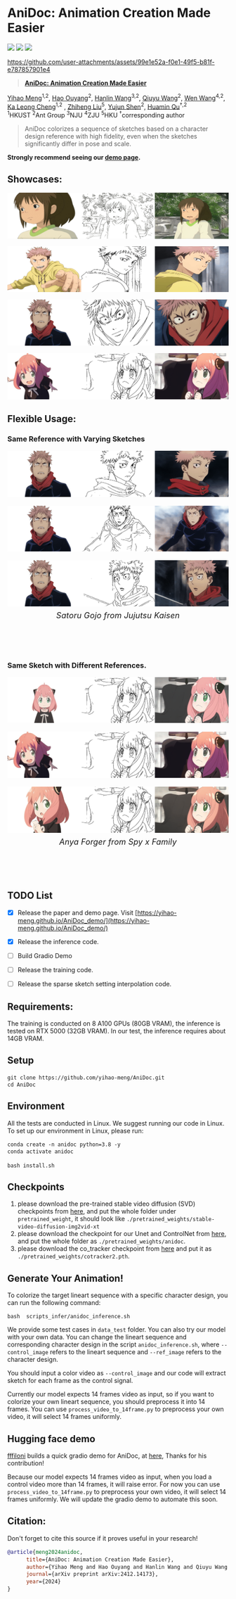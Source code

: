 # AniDoc: Animation Creation Made Easier
<a href="https://yihao-meng.github.io/AniDoc_demo/"><img src="https://img.shields.io/static/v1?label=Project&message=Website&color=blue"></a>
<a href="https://arxiv.org/pdf/2412.14173"><img src="https://img.shields.io/badge/arXiv-2404.12.14173-b31b1b.svg"></a>
<a href='https://huggingface.co/spaces/fffiloni/AniDoc'><img src='https://img.shields.io/badge/%F0%9F%A4%97%20Hugging%20Face%20-Demo-blue'></a><br>


https://github.com/user-attachments/assets/99e1e52a-f0e1-49f5-b81f-e787857901e4




> <a href="https://yihao-meng.github.io/AniDoc_demo">**AniDoc: Animation Creation Made Easier**</a>
>

[Yihao Meng](https://yihao-meng.github.io/)<sup>1,2</sup>, [Hao Ouyang](https://ken-ouyang.github.io/)<sup>2</sup>, [Hanlin Wang](https://openreview.net/profile?id=~Hanlin_Wang2)<sup>3,2</sup>, [Qiuyu Wang](https://github.com/qiuyu96)<sup>2</sup>, [Wen Wang](https://github.com/encounter1997)<sup>4,2</sup>, [Ka Leong Cheng](https://felixcheng97.github.io/)<sup>1,2</sup> , [Zhiheng Liu](https://johanan528.github.io/)<sup>5</sup>, [Yujun Shen](https://shenyujun.github.io/)<sup>2</sup>, [Huamin Qu](http://www.huamin.org/index.htm/)<sup>†,2</sup><br>
<sup>1</sup>HKUST <sup>2</sup>Ant Group <sup>3</sup>NJU <sup>4</sup>ZJU <sup>5</sup>HKU <sup>†</sup>corresponding author

> AniDoc colorizes a sequence of sketches based on a character design reference with high fidelity, even when the sketches significantly differ in pose and scale.  
</p>

**Strongly recommend seeing our [demo page](https://yihao-meng.github.io/AniDoc_demo).**


## Showcases:
<p style="text-align: center;">
  <img src="figure/showcases/image1.gif" alt="GIF" />
</p>
<p style="text-align: center;">
  <img src="figure/showcases/image2.gif" alt="GIF" />
</p>
<p style="text-align: center;">
  <img src="figure/showcases/image3.gif" alt="GIF" />
</p>
<p style="text-align: center;">
  <img src="figure/showcases/image4.gif" alt="GIF" />
</p>

## Flexible Usage:
### Same Reference with Varying Sketches
<div style="display: flex; flex-direction: column; align-items: center; gap: 20px;">
<img src="figure/showcases/image29.gif" alt="GIF Animation">
<img src="figure/showcases/image30.gif" alt="GIF Animation">
<img src="figure/showcases/image31.gif" alt="GIF Animation"  style="margin-bottom: 40px;"> 
<div style="text-align:center; margin-top: -50px; margin-bottom: 70px;font-size: 18px; letter-spacing: 0.2px;">
        <em>Satoru Gojo from Jujutsu Kaisen</em>
</div>
</div>

### Same Sketch with Different References.

<div style="display: flex; flex-direction: column; align-items: center; gap: 20px;">
<img src="figure/showcases/image33.gif" alt="GIF Animation" >

<img src="figure/showcases/image34.gif" alt="GIF Animation" >
<img src="figure/showcases/image35.gif" alt="GIF Animation" style="margin-bottom: 40px;"> 
<div style="text-align:center; margin-top: -50px; margin-bottom: 70px;font-size: 18px; letter-spacing: 0.2px;">
        <em>Anya Forger from Spy x Family</em>
</div>
</div>

## TODO List

- [x] Release the paper and demo page. Visit [https://yihao-meng.github.io/AniDoc_demo/](https://yihao-meng.github.io/AniDoc_demo/) 
- [x] Release the inference code.
- [ ] Build Gradio Demo
- [ ] Release the training code.
- [ ] Release the sparse sketch setting interpolation code.


## Requirements:
The training is conducted on 8 A100 GPUs (80GB VRAM), the inference is tested on RTX 5000 (32GB VRAM). In our test, the inference requires about 14GB VRAM.
## Setup
```
git clone https://github.com/yihao-meng/AniDoc.git
cd AniDoc
```

## Environment
All the tests are conducted in Linux. We suggest running our code in Linux. To set up our environment in Linux, please run:
```
conda create -n anidoc python=3.8 -y
conda activate anidoc

bash install.sh
```
## Checkpoints
1. please download the pre-trained stable video diffusion (SVD) checkpoints from [here](https://huggingface.co/stabilityai/stable-video-diffusion-img2vid/tree/main), and put the whole folder under `pretrained_weight`, it should look like `./pretrained_weights/stable-video-diffusion-img2vid-xt`
2. please download the checkpoint for our Unet and ControlNet from [here](https://huggingface.co/Yhmeng1106/anidoc/tree/main), and put the whole folder as `./pretrained_weights/anidoc`.
3. please download the co_tracker checkpoint from [here](https://huggingface.co/facebook/cotracker/blob/main/cotracker2.pth) and put it as  `./pretrained_weights/cotracker2.pth`.
   



## Generate Your Animation!
To colorize the target lineart sequence with a specific character design, you can run the following command:
```
bash  scripts_infer/anidoc_inference.sh
```


We provide some test cases in  `data_test` folder. You can also try our model with your own data. You can change the lineart sequence and corresponding character design in the script `anidoc_inference.sh`, where `--control_image` refers to the lineart sequence and `--ref_image` refers to the character design. 

You should input a color video as `--control_image` and our code will extract sketch for each frame as the control signal.

Currently our model expects 14 frames video as input, so if you want to colorize your own lineart sequence, you should preprocess it into 14 frames. You can use `process_video_to_14frame.py` to preprocess your own video, it will select 14 frames uniformly.

## Hugging face demo
[fffiloni](https://huggingface.co/fffiloni) builds a quick gradio demo for AniDoc, at [here](https://huggingface.co/spaces/fffiloni/AniDoc), Thanks for his contribution!

Because our model expects 14 frames video as input, when you load a control video more than 14 frames, it will raise error. For now you can use `process_video_to_14frame.py` to preprocess your own video, it will select 14 frames uniformly. We will update the gradio demo to automate this soon.


## Citation:
Don't forget to cite this source if it proves useful in your research!
```bibtex
@article{meng2024anidoc,
      title={AniDoc: Animation Creation Made Easier},
      author={Yihao Meng and Hao Ouyang and Hanlin Wang and Qiuyu Wang and Wen Wang and Ka Leong Cheng and Zhiheng Liu and Yujun Shen and Huamin Qu},
      journal={arXiv preprint arXiv:2412.14173},
      year={2024}
}

```

